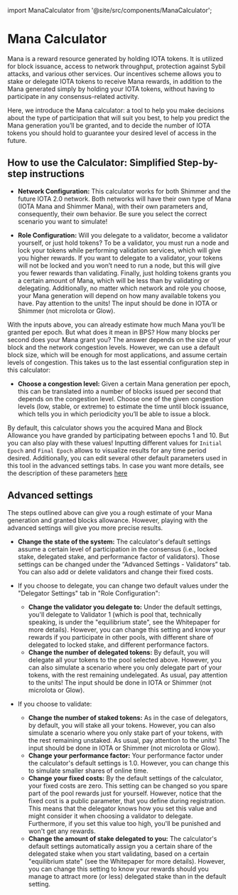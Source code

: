import ManaCalculator from '@site/src/components/ManaCalculator';

# Mana Calculator 

Mana is a reward resource generated by holding IOTA tokens. It is utilized for block issuance, access to network throughput, protection against Sybil attacks, and various other services. Our incentives scheme allows you to stake or delegate IOTA tokens to receive Mana rewards, in addition to the Mana generated simply by holding your IOTA tokens, without having to participate in any consensus-related activity.

Here, we introduce the Mana calculator: a tool to help you make decisions about the type of participation that will suit you best, to help you predict the Mana generation you’ll be granted, and to decide the number of IOTA tokens you should hold to guarantee your desired level of access in the future.

## How to use the Calculator: Simplified Step-by-step instructions

- **Network Configuration:** This calculator works for both Shimmer and the future IOTA 2.0 network. Both networks will have their own type of Mana (IOTA Mana and Shimmer Mana), with their own parameters and, consequently, their own behavior. Be sure you select the correct scenario you want to simulate! 

- **Role Configuration:** Will you delegate to a validator, become a validator yourself, or just hold tokens? To be a validator, you must run a node and lock your tokens while performing validation services, which will give you higher rewards. If you want to delegate to a validator, your tokens will not be locked and you won’t need to run a node, but this will give you fewer rewards than validating. Finally, just holding tokens grants you a certain amount of Mana, which will be less than by validating or delegating. Additionally, no matter which network and role you choose, your Mana generation will depend on how many available tokens you have. Pay attention to the units! The input should be done in IOTA or Shimmer (not microIota or Glow).

With the inputs above, you can already estimate how much Mana you’ll be granted per epoch. But what does it mean in BPS? How many blocks per second does your Mana grant you? The answer depends on the size of your block and the network congestion levels. However, we can use a default block size, which will be enough for most applications, and assume certain levels of congestion. This takes us to the last essential configuration step in this calculator:

- **Choose a congestion level:** Given a certain Mana generation per epoch, this can be translated into a number of blocks issued per second that depends on the congestion level. Choose one of the given congestion levels (low, stable, or extreme) to estimate the time until block issuance, which tells you in which periodicity you’ll be able to issue a block.

By default, this calculator shows you the acquired Mana and Block Allowance you have granded by participating between epochs 1 and 10. 
But you can also play with these values!
Inputting different values for `Initial Epoch` and  `Final Epoch` allows to visualize results for any time period desired.
Additionally, you can edit several other default parameters used in this tool in the advanced settings tabs.
In case you want more details, see the description of these parameters [here](/learn/protocols/iota2.0/core-concepts/mana-calculator/#advanced-settings)


<ManaCalculator/>


## Advanced settings

The steps outlined above can give you a rough estimate of your Mana generation and granted blocks allowance. However, playing with the advanced settings will give you more precise results. 

- **Change the state of the system:** The calculator's default settings assume a certain level of participation in the consensus (i.e., locked stake, delegated stake, and performance factor of validators). Those settings can be changed under the “Advanced Settings - Validators” tab. You can also add or delete validators and change their fixed costs. 

- If you choose to delegate, you can change two default values under the "Delegator Settings" tab in "Role Configuration":
   - **Change the validator you delegate to:** Under the default settings, you'll delegate to Validator 1 (which is  pool that, technically speaking, is under the "equilibrium state", see the Whitepaper for more details). However, you can change this setting and know your rewards if you participate in other pools, with different share of delegated to locked stake, and different performance factors.
  - **Change the number of delegated tokens:** By default, you will delegate all your tokens to the pool selected above.
   However, you can also simulate a scenario where you only delegate part of your tokens, with the rest remaining undelegated.
   As usual, pay attention to the units! The input should be done in IOTA or Shimmer (not microIota or Glow).

- If you choose to validate:
    - **Change the number of staked tokens:** As in the case of delegators, by default, you will stake all your tokens.
   However, you can also simulate a scenario where you only stake part of your tokens, with the rest remaining unstaked.
   As usual, pay attention to the units! The input should be done in IOTA or Shimmer (not microIota or Glow).
   - **Change your performance factor:** Your performance factor under the calculator's default settings is 1.0. However, you can change this to simulate smaller shares of online time. 
   - **Change your fixed costs:** By the default settings of the calculator, your fixed costs are zero. This setting can be changed so you spare part of the pool rewards just for yourself. However, notice that the fixed cost is a public parameter, that you define during registration. This means that the delegator knows how you set this value and might consider it when choosing a validator to delegate. Furthermore, if you set this value too high, you'll be punished and won't get any rewards.
   - **Change the amount of stake delegated to you:** The calculator's default settings automatically assign you a certain share of the delegated stake when you start validating, based on a certain "equilibrium state" (see the Whitepaper for more details). However, you can change this setting to know your rewards should you manage to attract more (or less) delegated stake than in the default setting.
